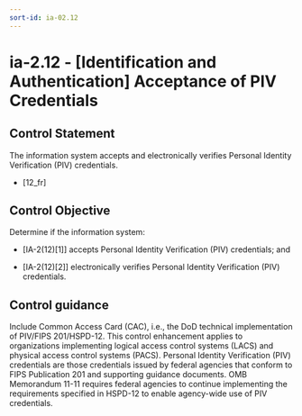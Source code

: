 ```yaml
---
sort-id: ia-02.12
---
```


# ia-2.12 - \[Identification and Authentication\] Acceptance of PIV Credentials

## Control Statement

The information system accepts and electronically verifies Personal Identity Verification (PIV) credentials.

- \[12_fr\]

## Control Objective

Determine if the information system:

- \[IA-2(12)[1]\] accepts Personal Identity Verification (PIV) credentials; and

- \[IA-2(12)[2]\] electronically verifies Personal Identity Verification (PIV) credentials.

## Control guidance

Include Common Access Card (CAC), i.e., the DoD technical implementation of PIV/FIPS 201/HSPD-12.
This control enhancement applies to organizations implementing logical access control systems (LACS) and physical access control systems (PACS). Personal Identity Verification (PIV) credentials are those credentials issued by federal agencies that conform to FIPS Publication 201 and supporting guidance documents. OMB Memorandum 11-11 requires federal agencies to continue implementing the requirements specified in HSPD-12 to enable agency-wide use of PIV credentials.
